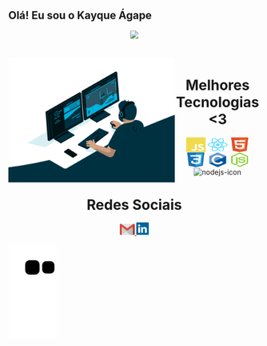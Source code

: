 ## Olá! Eu sou o Kayque Ágape

<div align="center">
  <img  height="300em" src="https://github-readme-stats.vercel.app/api?username=kayqueagape&show_icons=true&theme=tokyonight"/>
  
</div>
<br>

<div  align="center"> 
  <div style="display: inline_block"><br>
    <img align="left" height="250" alt="coding-time" src="code.gif">
    <h1 align="center">Melhores Tecnologias <3</h1>
    <img align="center" height="30" width="40" alt="js-icon"  src="https://raw.githubusercontent.com/devicons/devicon/master/icons/javascript/javascript-plain.svg">
    <img align="center" height="30" width="40" alt="react-icon" src="https://raw.githubusercontent.com/devicons/devicon/master/icons/react/react-original.svg">
    <img align="center" height="30" width="40" alt="html-icon" src="https://raw.githubusercontent.com/devicons/devicon/master/icons/html5/html5-original.svg">
    <img align="center" height="30" width="40" alt="css-icon" src="https://raw.githubusercontent.com/devicons/devicon/master/icons/css3/css3-original.svg">
    <img align="center" height="30" width="40" alt="c-icon" src="https://raw.githubusercontent.com/devicons/devicon/master/icons/c/c-original.svg">
    <img align="center" height="30" width="40" alt="nodejs-icon" src="https://raw.githubusercontent.com/devicons/devicon/master/icons/nodejs/nodejs-original.svg">
    <img align="center" height="30" width="40" alt="nodejs-icon" src="https://raw.githubusercontent.com/jmnote/z-icons/master/svg/cpp.svg">
   </div>
    
  
  <h1 align="center">Redes Sociais</h1>
    <a href = "mailto: kayque.agapec@gmail.com">
      <img width="30" src="gmail (1).svg">
    </a>
    <a href = "https://https://https://www.linkedin.com/in/kayque-%C3%A1gape-002aa0283////">
      <img width="25" src="linkedin (1).svg">
    </a>
</div>
  
![Snake animation](https://github.com/kayqueagape/kayqueagape/blob/output/github-contribution-grid-snake.svg)
